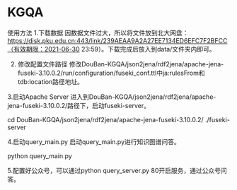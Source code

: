 # KGQA
使用方法
1.下载数据
因数据文件过大，所以将文件放到北大网盘：https://disk.pku.edu.cn:443/link/239AEAA9A2A27EE7134ED6EFC7F2BFCC（有效期限：2021-06-30 23:59）。下载完成后放入到data/文件夹内即可。

2. 修改配置文件路径
修改DouBan-KGQA/json2jena/rdf2jena/apache-jena-fuseki-3.10.0.2/run/configuration/fuseki_conf.ttl中ja:rulesFrom和tdb:location路径地址。

3.启动Apache Server
进入到DouBan-KGQA/json2jena/rdf2jena/apache-jena-fuseki-3.10.0.2/路径下，启动fuseki-server。

cd DouBan-KGQA/json2jena/rdf2jena/apache-jena-fuseki-3.10.0.2/ 
./fuseki-server

4.启动query_main.py
启动query_main.py进行知识图谱问答。

python query_main.py

5.配置好公众号，可以通过python query_server.py 80开启服务，通过公众号问答。
